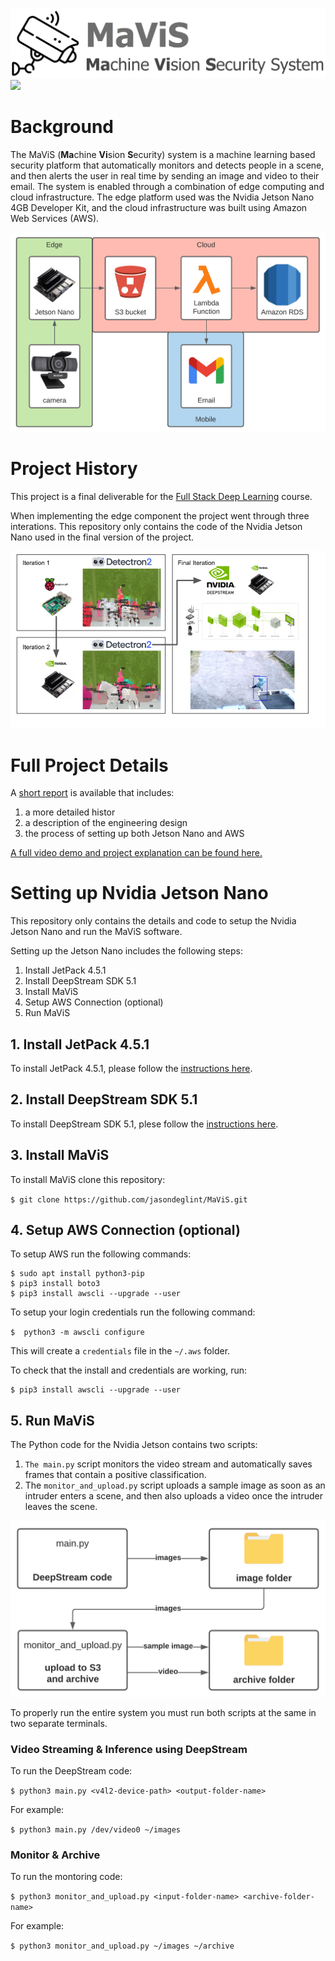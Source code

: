 ![](/media/mavis_logo.png)
![](/media/mavis_demo.gif)

# Background

The MaViS (**Ma**chine **Vi**sion **S**ecurity) system is a machine learning based security platform that automatically monitors and detects people in a scene, and then alerts the user in real time by sending an image and video to their email. The system is enabled through a combination of edge computing and cloud infrastructure. The edge platform used was the Nvidia Jetson Nano 4GB Developer Kit, and the cloud infrastructure was built using Amazon Web Services (AWS).

<img src="/media/overview.png" width=600>

# Project History

This project is a final deliverable for the [Full Stack Deep Learning](https://fullstackdeeplearning.com/) course. 

When implementing the edge component the project went through three interations. This repository only contains the code of the Nvidia Jetson Nano used in the final version of the project.

![](/media/project_history.png)

# Full Project Details

A [short report]() is available that includes:
1. a more detailed histor
2. a description of the engineering design 
3. the process of setting up both Jetson Nano and AWS

[A full video demo and project explanation can be found here.](https://youtu.be/UVe5LXdPUYs) 

# Setting up Nvidia Jetson Nano

This repository only contains the details and code to setup the Nvidia Jetson Nano and run the MaViS software.

Setting up the Jetson Nano includes the following steps:
1. Install JetPack 4.5.1
2. Install DeepStream SDK 5.1
3. Install MaViS
4. Setup AWS Connection (optional)
5. Run MaViS

## 1. Install JetPack 4.5.1

To install JetPack 4.5.1, please follow the [instructions here](https://docs.nvidia.com/jetson/jetpack/install-jetpack/index.html).

## 2. Install DeepStream SDK 5.1

To install DeepStream SDK 5.1, plese follow the [instructions here](https://docs.nvidia.com/metropolis/deepstream/dev-guide/text/DS_Quickstart.html).

## 3. Install MaViS

To install MaViS clone this repository:

`$ git clone https://github.com/jasondeglint/MaViS.git`


## 4. Setup AWS Connection (optional)

To setup AWS run the following commands:

```
$ sudo apt install python3-pip
$ pip3 install boto3
$ pip3 install awscli --upgrade --user
```

To setup your login credentials run the following command:

`$  python3 -m awscli configure`

This will create a `credentials` file in the `~/.aws` folder.


To check that the install and credentials are working, run:

```
$ pip3 install awscli --upgrade --user
```

## 5. Run MaViS

The Python code for the Nvidia Jetson contains two scripts: 
1. `The main.py` script monitors the video stream and automatically saves frames that contain a positive classification. 
2. The `monitor_and_upload.py` script uploads a sample image as soon as an intruder enters a scene, and then also uploads a video once the intruder leaves the scene.

<img src="/media/jetson_code.png" width=600>

To properly run the entire system you must run both scripts at the same in two separate terminals.

### Video Streaming & Inference using DeepStream

To run the DeepStream code:

`$ python3 main.py <v4l2-device-path> <output-folder-name>`

For example:

`$ python3 main.py /dev/video0 ~/images`

### Monitor & Archive

To run the montoring code:

`$ python3 monitor_and_upload.py <input-folder-name> <archive-folder-name>`

For example:

`$ python3 monitor_and_upload.py ~/images ~/archive`

